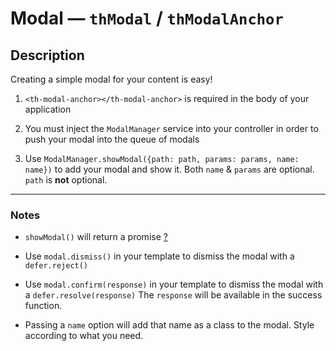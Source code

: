 # Modal — `thModal` / `thModalAnchor`

## Description

Creating a simple modal for your content is easy!

1. `<th-modal-anchor></th-modal-anchor>` is required in the body of your application

2. You must inject the `ModalManager` service into your controller in order to push your modal into the queue of modals

3. Use `ModalManager.showModal({path: path, params: params, name: name})` to add your modal and show it.
Both `name` & `params` are optional. `path` is **not** optional.

---

### Notes

- `showModal()` will return a promise [?](http://andyshora.com/promises-angularjs-explained-as-cartoon.html "Learn about promises")

- Use `modal.dismiss()` in your template to dismiss the modal with a `defer.reject()`

- Use `modal.confirm(response)` in your template to dismiss the modal with a `defer.resolve(response)`
The `response` will be available in the success function.

- Passing a `name` option will add that name as a class to the modal. Style according to what you need.
